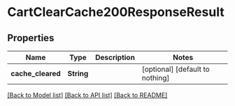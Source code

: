 # CartClearCache200ResponseResult


## Properties
Name | Type | Description | Notes
------------ | ------------- | ------------- | -------------
**cache_cleared** | **String** |  | [optional] [default to nothing]


[[Back to Model list]](../README.md#models) [[Back to API list]](../README.md#api-endpoints) [[Back to README]](../README.md)



